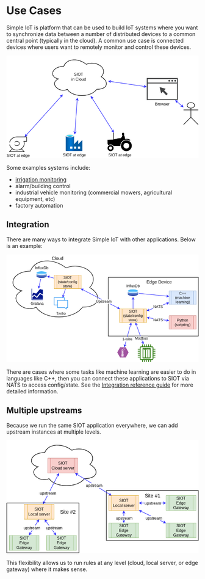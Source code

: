 # Use Cases

Simple IoT is platform that can be used to build IoT systems where you want to
synchronize data between a number of distributed devices to a common central
point (typically in the cloud). A common use case is connected devices where
users want to remotely monitor and control these devices.

![use](images/use.png)

Some examples systems include:

- [irrigation monitoring](https://youtu.be/REZ6DKvRVv0)
- alarm/building control
- industrial vehicle monitoring (commercial mowers, agricultural equipment, etc)
- factory automation

## Integration

There are many ways to integrate Simple IoT with other applications. Below is an
example:

![integration](images/integration.png)

There are cases where some tasks like machine learning are easier to do in
languages like C++, then you can connect these applications to SIOT via NATS to
access config/state. See the
[Integration reference guide](../ref/integration.md) for more detailed
information.

## Multiple upstreams

Because we run the same SIOT application everywhere, we can add upstream
instances at multiple levels.

![multiple upstream](images/multiple-upstream.png)

This flexibility allows us to run rules at any level (cloud, local server, or
edge gateway) where it makes sense.
